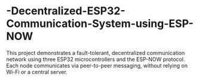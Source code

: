 # -Decentralized-ESP32-Communication-System-using-ESP-NOW
This project demonstrates a fault-tolerant, decentralized communication network using three ESP32 microcontrollers and the ESP-NOW protocol. Each node communicates via peer-to-peer messaging, without relying on Wi-Fi or a central server.
